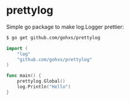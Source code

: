 prettylog
============

Simple go package to make log.Logger prettier:

```bash
$ go get github.com/gohxs/prettylog
```

```go
import (
	"log"
	"github.com/gohxs/prettylog"
)

func main() {
	prettylog.Global()
	log.Println("Hello")
}
```
